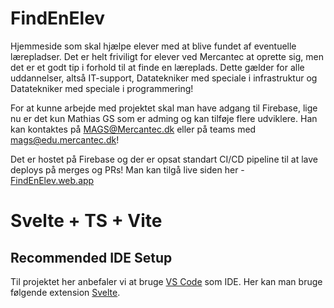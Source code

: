 # FindEnElev
Hjemmeside som skal hjælpe elever med at blive fundet af eventuelle lærepladser. 
Det er helt friviligt for elever ved Mercantec at oprette sig, men det er et godt tip i forhold til at finde en læreplads. Dette gælder for alle uddannelser, altså IT-support, Datatekniker med speciale i infrastruktur og Datatekniker med speciale i programmering!

For at kunne arbejde med projektet skal man have adgang til Firebase, lige nu er det kun Mathias GS som er adming og kan tilføje flere udviklere. Han kan kontaktes på MAGS@Mercantec.dk eller på teams med mags@edu.mercantec.dk!

Det er hostet på Firebase og der er opsat standart CI/CD pipeline til at lave deploys på merges og PRs! Man kan tilgå live siden her - [FindEnElev.web.app](https://findenelev.web.app/)

# Svelte + TS + Vite

## Recommended IDE Setup 
Til projektet her anbefaler vi at bruge [VS Code](https://code.visualstudio.com/) som IDE. Her kan man bruge følgende extension [Svelte](https://marketplace.visualstudio.com/items?itemName=svelte.svelte-vscode).


